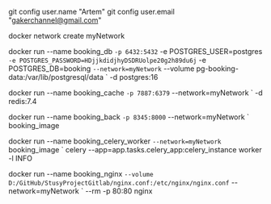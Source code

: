 git config user.name "Artem"
git config user.email "gakerchannel@gmail.com"

docker network create myNetwork

docker run --name booking_db `
    -p 6432:5432 `
    -e POSTGRES_USER=postgres `
    -e POSTGRES_PASSWORD=HDjjkdidjhyDSDRUolpe20g2h89du6j `
    -e POSTGRES_DB=booking `
    --network=myNetwork `
    --volume pg-booking-data:/var/lib/postgresql/data `
    -d postgres:16

docker run --name booking_cache `
    -p 7887:6379 `
    --network=myNetwork `
    -d redis:7.4

docker run --name booking_back `
    -p 8345:8000 `
    --network=myNetwork `
    booking_image

docker run --name booking_celery_worker `
    --network=myNetwork `
    booking_image `
    celery --app=app.tasks.celery_app:celery_instance worker -l INFO

docker run --name booking_nginx `
    --volume D:/GitHub/StusyProjectGitlab/nginx.conf:/etc/nginx/nginx.conf `
    --network=myNetwork `
    --rm -p 80:80 nginx